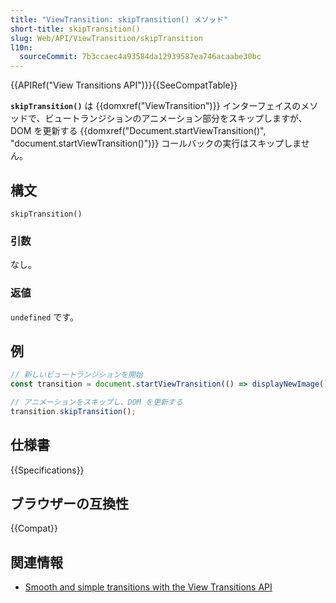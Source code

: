 ```yaml
---
title: "ViewTransition: skipTransition() メソッド"
short-title: skipTransition()
slug: Web/API/ViewTransition/skipTransition
l10n:
  sourceCommit: 7b3ccaec4a93584da12939587ea746acaabe30bc
---
```


{{APIRef("View Transitions API")}}{{SeeCompatTable}}

**`skipTransition()`** は {{domxref("ViewTransition")}} インターフェイスのメソッドで、ビュートランジションのアニメーション部分をスキップしますが、 DOM を更新する {{domxref("Document.startViewTransition()", "document.startViewTransition()")}} コールバックの実行はスキップしません。

## 構文

```js-nolint
skipTransition()
```

### 引数

なし。

### 返値

`undefined` です。

## 例

```js
// 新しいビュートランジションを開始
const transition = document.startViewTransition(() => displayNewImage());

// アニメーションをスキップし、DOM を更新する
transition.skipTransition();
```

## 仕様書

{{Specifications}}

## ブラウザーの互換性

{{Compat}}

## 関連情報

- [Smooth and simple transitions with the View Transitions API](https://developer.chrome.com/docs/web-platform/view-transitions/)
